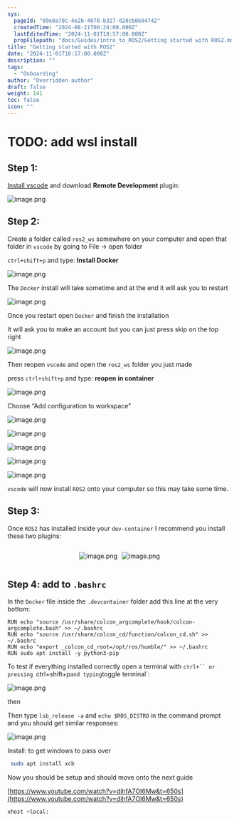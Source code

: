 ```yaml
---
sys:
  pageId: "89e0a78c-4e2b-4070-b327-d28cb0694742"
  createdTime: "2024-08-21T00:24:00.000Z"
  lastEditedTime: "2024-11-01T18:57:00.000Z"
  propFilepath: "docs/Guides/intro_to_ROS2/Getting started with ROS2.md"
title: "Getting started with ROS2"
date: "2024-11-01T18:57:00.000Z"
description: ""
tags:
  - "Onboarding"
author: "Overridden author"
draft: false
weight: 141
toc: false
icon: ""
---
```


# TODO: add wsl install

## Step 1:

[Install vscode](https://code.visualstudio.com/download) and download **Remote Development** plugin:

![image.png](https://prod-files-secure.s3.us-west-2.amazonaws.com/d518164a-d88e-44d1-a4ee-3adb3bd8bce0/efb52993-1881-4a40-b95e-6f020334f022/image.png?X-Amz-Algorithm=AWS4-HMAC-SHA256&X-Amz-Content-Sha256=UNSIGNED-PAYLOAD&X-Amz-Credential=ASIAZI2LB4665HWNSRPK%2F20250212%2Fus-west-2%2Fs3%2Faws4_request&X-Amz-Date=20250212T070804Z&X-Amz-Expires=3600&X-Amz-Security-Token=IQoJb3JpZ2luX2VjEM%2F%2F%2F%2F%2F%2F%2F%2F%2F%2F%2FwEaCXVzLXdlc3QtMiJGMEQCIDuuT%2FBiubabn2SzkitAXldteLc4ew0e%2BYt%2B4qqnymBSAiAlPf7Us8aivfyQg4UQAFrrBQXw9Js7Gl8yRlbN92i7WSqIBAjo%2F%2F%2F%2F%2F%2F%2F%2F%2F%2F8BEAAaDDYzNzQyMzE4MzgwNSIMQQFX%2BeQJxm6EnhcJKtwD4YXyNFwJWI6LDSMPWyVpSb95mXptC4pZBXuBA%2FOmRKD%2BjpcFKrKwJDBCTcbRxKuq8YvEe9vaEat5XCWuO9%2B%2Bz7HMs64oTIzdlzcc5gS7Gf%2FZHHmp%2Bg76BOVM%2F7Yi%2FBJAiBvHhLE7Pe2LLNt%2FPKl%2Fr5qUSyTsCsciMCBfJrBJ1G%2FJ0swptj4ShpUwatpyI2bbpdrGwfkQtOo0OasxyxgD8L%2Bje%2Fvv8%2BYKs5ZiIqW517SCKgLZx8AOHDnvMswzost3DW9KFSdCnqFmm23mjzwFmzkTzbcHgvZxRwcj8WO5zLOKtTuI3OjMdlplQuTjuS9VjQybdIYmOtlnPHgNCCcyr7p9eiphOxnNt3MkCsf%2Ft3iOPswnpyi%2Fujsf1V9o1sUYgzI3GX9HT0wj2vyz8MCgRP9wSw04cAhHr5iwxVAXBoNRy8rtL1BA8cvEwTvHzvCZya94Hpm%2F8HYKuBkmOzcLXSUB0H9URrezMyRx0aAKhbyqkygBvXuFdHZTXheZfBSQQRB7Ne2f4iX%2BNh5oNWNEzkiVnoJpBWBc5wrNTm8Ji1blQ6lGFXz6AUspzM0%2BxrkT7ljbDfOXupyHopeNEhogjWVgRvVbqFnIYvygTVZ6nLYskPyxDs6gC7UisLcw1YyxvQY6pgH9EocWsD0TBu1DzOFqHsaH4XcIJTSfS%2FA0deI3vFQNl9UikIQNqdORh81qImUHPXK2ryrR4LCIRP2u5Vb9y%2BJe8CONVSU3UzZnN2TxexFoBogRj64UGBqPgy5qKD6%2Fu0TGUEFpkqBRTZPi5rXmoKQm06a%2BU%2F%2Bl9am5eChTKsKbAfLSy4cEc2yTI306RRqLK8nIJIJEAuesLraBkhY%2BzotKsUh%2FH%2F0g&X-Amz-Signature=94ca6b3688010be090a2dbfec1774e397631d6ff1b1542fb52902c96765c9168&X-Amz-SignedHeaders=host&x-id=GetObject)

## Step 2:

Create a folder called `ros2_ws` somewhere on your computer and open that folder in `vscode` by going to File → open folder 

`ctrl+shift+p` and type: **Install Docker**

![image.png](https://prod-files-secure.s3.us-west-2.amazonaws.com/d518164a-d88e-44d1-a4ee-3adb3bd8bce0/2269dc0e-1cd5-47ff-bceb-c04ad9b2eab0/image.png?X-Amz-Algorithm=AWS4-HMAC-SHA256&X-Amz-Content-Sha256=UNSIGNED-PAYLOAD&X-Amz-Credential=ASIAZI2LB4665HWNSRPK%2F20250212%2Fus-west-2%2Fs3%2Faws4_request&X-Amz-Date=20250212T070805Z&X-Amz-Expires=3600&X-Amz-Security-Token=IQoJb3JpZ2luX2VjEM%2F%2F%2F%2F%2F%2F%2F%2F%2F%2F%2FwEaCXVzLXdlc3QtMiJGMEQCIDuuT%2FBiubabn2SzkitAXldteLc4ew0e%2BYt%2B4qqnymBSAiAlPf7Us8aivfyQg4UQAFrrBQXw9Js7Gl8yRlbN92i7WSqIBAjo%2F%2F%2F%2F%2F%2F%2F%2F%2F%2F8BEAAaDDYzNzQyMzE4MzgwNSIMQQFX%2BeQJxm6EnhcJKtwD4YXyNFwJWI6LDSMPWyVpSb95mXptC4pZBXuBA%2FOmRKD%2BjpcFKrKwJDBCTcbRxKuq8YvEe9vaEat5XCWuO9%2B%2Bz7HMs64oTIzdlzcc5gS7Gf%2FZHHmp%2Bg76BOVM%2F7Yi%2FBJAiBvHhLE7Pe2LLNt%2FPKl%2Fr5qUSyTsCsciMCBfJrBJ1G%2FJ0swptj4ShpUwatpyI2bbpdrGwfkQtOo0OasxyxgD8L%2Bje%2Fvv8%2BYKs5ZiIqW517SCKgLZx8AOHDnvMswzost3DW9KFSdCnqFmm23mjzwFmzkTzbcHgvZxRwcj8WO5zLOKtTuI3OjMdlplQuTjuS9VjQybdIYmOtlnPHgNCCcyr7p9eiphOxnNt3MkCsf%2Ft3iOPswnpyi%2Fujsf1V9o1sUYgzI3GX9HT0wj2vyz8MCgRP9wSw04cAhHr5iwxVAXBoNRy8rtL1BA8cvEwTvHzvCZya94Hpm%2F8HYKuBkmOzcLXSUB0H9URrezMyRx0aAKhbyqkygBvXuFdHZTXheZfBSQQRB7Ne2f4iX%2BNh5oNWNEzkiVnoJpBWBc5wrNTm8Ji1blQ6lGFXz6AUspzM0%2BxrkT7ljbDfOXupyHopeNEhogjWVgRvVbqFnIYvygTVZ6nLYskPyxDs6gC7UisLcw1YyxvQY6pgH9EocWsD0TBu1DzOFqHsaH4XcIJTSfS%2FA0deI3vFQNl9UikIQNqdORh81qImUHPXK2ryrR4LCIRP2u5Vb9y%2BJe8CONVSU3UzZnN2TxexFoBogRj64UGBqPgy5qKD6%2Fu0TGUEFpkqBRTZPi5rXmoKQm06a%2BU%2F%2Bl9am5eChTKsKbAfLSy4cEc2yTI306RRqLK8nIJIJEAuesLraBkhY%2BzotKsUh%2FH%2F0g&X-Amz-Signature=29bab28b08cae9b2a75ebdbdb8d59a9b520d33921ff5dd5558cf3137208a5542&X-Amz-SignedHeaders=host&x-id=GetObject)

The `Docker` install will take sometime and at the end it will ask you to restart

![image.png](https://prod-files-secure.s3.us-west-2.amazonaws.com/d518164a-d88e-44d1-a4ee-3adb3bd8bce0/ed233f78-be33-4b1f-b89c-9c346c0e961e/image.png?X-Amz-Algorithm=AWS4-HMAC-SHA256&X-Amz-Content-Sha256=UNSIGNED-PAYLOAD&X-Amz-Credential=ASIAZI2LB4665HWNSRPK%2F20250212%2Fus-west-2%2Fs3%2Faws4_request&X-Amz-Date=20250212T070805Z&X-Amz-Expires=3600&X-Amz-Security-Token=IQoJb3JpZ2luX2VjEM%2F%2F%2F%2F%2F%2F%2F%2F%2F%2F%2FwEaCXVzLXdlc3QtMiJGMEQCIDuuT%2FBiubabn2SzkitAXldteLc4ew0e%2BYt%2B4qqnymBSAiAlPf7Us8aivfyQg4UQAFrrBQXw9Js7Gl8yRlbN92i7WSqIBAjo%2F%2F%2F%2F%2F%2F%2F%2F%2F%2F8BEAAaDDYzNzQyMzE4MzgwNSIMQQFX%2BeQJxm6EnhcJKtwD4YXyNFwJWI6LDSMPWyVpSb95mXptC4pZBXuBA%2FOmRKD%2BjpcFKrKwJDBCTcbRxKuq8YvEe9vaEat5XCWuO9%2B%2Bz7HMs64oTIzdlzcc5gS7Gf%2FZHHmp%2Bg76BOVM%2F7Yi%2FBJAiBvHhLE7Pe2LLNt%2FPKl%2Fr5qUSyTsCsciMCBfJrBJ1G%2FJ0swptj4ShpUwatpyI2bbpdrGwfkQtOo0OasxyxgD8L%2Bje%2Fvv8%2BYKs5ZiIqW517SCKgLZx8AOHDnvMswzost3DW9KFSdCnqFmm23mjzwFmzkTzbcHgvZxRwcj8WO5zLOKtTuI3OjMdlplQuTjuS9VjQybdIYmOtlnPHgNCCcyr7p9eiphOxnNt3MkCsf%2Ft3iOPswnpyi%2Fujsf1V9o1sUYgzI3GX9HT0wj2vyz8MCgRP9wSw04cAhHr5iwxVAXBoNRy8rtL1BA8cvEwTvHzvCZya94Hpm%2F8HYKuBkmOzcLXSUB0H9URrezMyRx0aAKhbyqkygBvXuFdHZTXheZfBSQQRB7Ne2f4iX%2BNh5oNWNEzkiVnoJpBWBc5wrNTm8Ji1blQ6lGFXz6AUspzM0%2BxrkT7ljbDfOXupyHopeNEhogjWVgRvVbqFnIYvygTVZ6nLYskPyxDs6gC7UisLcw1YyxvQY6pgH9EocWsD0TBu1DzOFqHsaH4XcIJTSfS%2FA0deI3vFQNl9UikIQNqdORh81qImUHPXK2ryrR4LCIRP2u5Vb9y%2BJe8CONVSU3UzZnN2TxexFoBogRj64UGBqPgy5qKD6%2Fu0TGUEFpkqBRTZPi5rXmoKQm06a%2BU%2F%2Bl9am5eChTKsKbAfLSy4cEc2yTI306RRqLK8nIJIJEAuesLraBkhY%2BzotKsUh%2FH%2F0g&X-Amz-Signature=42791908fca46dd17178fb72e4a1323d2bf73f85363d9d4448b6cb900cc1ff86&X-Amz-SignedHeaders=host&x-id=GetObject)

Once you restart open `Docker` and finish the installation

It will ask you to make an account but you can just press skip on the top right

![image.png](https://prod-files-secure.s3.us-west-2.amazonaws.com/d518164a-d88e-44d1-a4ee-3adb3bd8bce0/21010ad9-1659-4fd9-9f59-9932a09b2a3d/image.png?X-Amz-Algorithm=AWS4-HMAC-SHA256&X-Amz-Content-Sha256=UNSIGNED-PAYLOAD&X-Amz-Credential=ASIAZI2LB4665HWNSRPK%2F20250212%2Fus-west-2%2Fs3%2Faws4_request&X-Amz-Date=20250212T070805Z&X-Amz-Expires=3600&X-Amz-Security-Token=IQoJb3JpZ2luX2VjEM%2F%2F%2F%2F%2F%2F%2F%2F%2F%2F%2FwEaCXVzLXdlc3QtMiJGMEQCIDuuT%2FBiubabn2SzkitAXldteLc4ew0e%2BYt%2B4qqnymBSAiAlPf7Us8aivfyQg4UQAFrrBQXw9Js7Gl8yRlbN92i7WSqIBAjo%2F%2F%2F%2F%2F%2F%2F%2F%2F%2F8BEAAaDDYzNzQyMzE4MzgwNSIMQQFX%2BeQJxm6EnhcJKtwD4YXyNFwJWI6LDSMPWyVpSb95mXptC4pZBXuBA%2FOmRKD%2BjpcFKrKwJDBCTcbRxKuq8YvEe9vaEat5XCWuO9%2B%2Bz7HMs64oTIzdlzcc5gS7Gf%2FZHHmp%2Bg76BOVM%2F7Yi%2FBJAiBvHhLE7Pe2LLNt%2FPKl%2Fr5qUSyTsCsciMCBfJrBJ1G%2FJ0swptj4ShpUwatpyI2bbpdrGwfkQtOo0OasxyxgD8L%2Bje%2Fvv8%2BYKs5ZiIqW517SCKgLZx8AOHDnvMswzost3DW9KFSdCnqFmm23mjzwFmzkTzbcHgvZxRwcj8WO5zLOKtTuI3OjMdlplQuTjuS9VjQybdIYmOtlnPHgNCCcyr7p9eiphOxnNt3MkCsf%2Ft3iOPswnpyi%2Fujsf1V9o1sUYgzI3GX9HT0wj2vyz8MCgRP9wSw04cAhHr5iwxVAXBoNRy8rtL1BA8cvEwTvHzvCZya94Hpm%2F8HYKuBkmOzcLXSUB0H9URrezMyRx0aAKhbyqkygBvXuFdHZTXheZfBSQQRB7Ne2f4iX%2BNh5oNWNEzkiVnoJpBWBc5wrNTm8Ji1blQ6lGFXz6AUspzM0%2BxrkT7ljbDfOXupyHopeNEhogjWVgRvVbqFnIYvygTVZ6nLYskPyxDs6gC7UisLcw1YyxvQY6pgH9EocWsD0TBu1DzOFqHsaH4XcIJTSfS%2FA0deI3vFQNl9UikIQNqdORh81qImUHPXK2ryrR4LCIRP2u5Vb9y%2BJe8CONVSU3UzZnN2TxexFoBogRj64UGBqPgy5qKD6%2Fu0TGUEFpkqBRTZPi5rXmoKQm06a%2BU%2F%2Bl9am5eChTKsKbAfLSy4cEc2yTI306RRqLK8nIJIJEAuesLraBkhY%2BzotKsUh%2FH%2F0g&X-Amz-Signature=a8ea3c208399a284a8e19d36217fac1fb3e2911ed3b291612d6aa73a5d05f264&X-Amz-SignedHeaders=host&x-id=GetObject)

Then reopen `vscode` and open the `ros2_ws` folder you just made

press `ctrl+shift+p` and type: **reopen in container**

![image.png](https://prod-files-secure.s3.us-west-2.amazonaws.com/d518164a-d88e-44d1-a4ee-3adb3bd8bce0/4e93b8c2-41ad-488c-8095-c74205196118/image.png?X-Amz-Algorithm=AWS4-HMAC-SHA256&X-Amz-Content-Sha256=UNSIGNED-PAYLOAD&X-Amz-Credential=ASIAZI2LB4665HWNSRPK%2F20250212%2Fus-west-2%2Fs3%2Faws4_request&X-Amz-Date=20250212T070805Z&X-Amz-Expires=3600&X-Amz-Security-Token=IQoJb3JpZ2luX2VjEM%2F%2F%2F%2F%2F%2F%2F%2F%2F%2F%2FwEaCXVzLXdlc3QtMiJGMEQCIDuuT%2FBiubabn2SzkitAXldteLc4ew0e%2BYt%2B4qqnymBSAiAlPf7Us8aivfyQg4UQAFrrBQXw9Js7Gl8yRlbN92i7WSqIBAjo%2F%2F%2F%2F%2F%2F%2F%2F%2F%2F8BEAAaDDYzNzQyMzE4MzgwNSIMQQFX%2BeQJxm6EnhcJKtwD4YXyNFwJWI6LDSMPWyVpSb95mXptC4pZBXuBA%2FOmRKD%2BjpcFKrKwJDBCTcbRxKuq8YvEe9vaEat5XCWuO9%2B%2Bz7HMs64oTIzdlzcc5gS7Gf%2FZHHmp%2Bg76BOVM%2F7Yi%2FBJAiBvHhLE7Pe2LLNt%2FPKl%2Fr5qUSyTsCsciMCBfJrBJ1G%2FJ0swptj4ShpUwatpyI2bbpdrGwfkQtOo0OasxyxgD8L%2Bje%2Fvv8%2BYKs5ZiIqW517SCKgLZx8AOHDnvMswzost3DW9KFSdCnqFmm23mjzwFmzkTzbcHgvZxRwcj8WO5zLOKtTuI3OjMdlplQuTjuS9VjQybdIYmOtlnPHgNCCcyr7p9eiphOxnNt3MkCsf%2Ft3iOPswnpyi%2Fujsf1V9o1sUYgzI3GX9HT0wj2vyz8MCgRP9wSw04cAhHr5iwxVAXBoNRy8rtL1BA8cvEwTvHzvCZya94Hpm%2F8HYKuBkmOzcLXSUB0H9URrezMyRx0aAKhbyqkygBvXuFdHZTXheZfBSQQRB7Ne2f4iX%2BNh5oNWNEzkiVnoJpBWBc5wrNTm8Ji1blQ6lGFXz6AUspzM0%2BxrkT7ljbDfOXupyHopeNEhogjWVgRvVbqFnIYvygTVZ6nLYskPyxDs6gC7UisLcw1YyxvQY6pgH9EocWsD0TBu1DzOFqHsaH4XcIJTSfS%2FA0deI3vFQNl9UikIQNqdORh81qImUHPXK2ryrR4LCIRP2u5Vb9y%2BJe8CONVSU3UzZnN2TxexFoBogRj64UGBqPgy5qKD6%2Fu0TGUEFpkqBRTZPi5rXmoKQm06a%2BU%2F%2Bl9am5eChTKsKbAfLSy4cEc2yTI306RRqLK8nIJIJEAuesLraBkhY%2BzotKsUh%2FH%2F0g&X-Amz-Signature=50d3fe7290d03410ada588b23974fa3eea0e861a49df7f57f148e1d68cfbc0a2&X-Amz-SignedHeaders=host&x-id=GetObject)

Choose “Add configuration to workspace”

![image.png](https://prod-files-secure.s3.us-west-2.amazonaws.com/d518164a-d88e-44d1-a4ee-3adb3bd8bce0/9560b282-5060-4989-ba37-97e7b2c22476/image.png?X-Amz-Algorithm=AWS4-HMAC-SHA256&X-Amz-Content-Sha256=UNSIGNED-PAYLOAD&X-Amz-Credential=ASIAZI2LB4665HWNSRPK%2F20250212%2Fus-west-2%2Fs3%2Faws4_request&X-Amz-Date=20250212T070805Z&X-Amz-Expires=3600&X-Amz-Security-Token=IQoJb3JpZ2luX2VjEM%2F%2F%2F%2F%2F%2F%2F%2F%2F%2F%2FwEaCXVzLXdlc3QtMiJGMEQCIDuuT%2FBiubabn2SzkitAXldteLc4ew0e%2BYt%2B4qqnymBSAiAlPf7Us8aivfyQg4UQAFrrBQXw9Js7Gl8yRlbN92i7WSqIBAjo%2F%2F%2F%2F%2F%2F%2F%2F%2F%2F8BEAAaDDYzNzQyMzE4MzgwNSIMQQFX%2BeQJxm6EnhcJKtwD4YXyNFwJWI6LDSMPWyVpSb95mXptC4pZBXuBA%2FOmRKD%2BjpcFKrKwJDBCTcbRxKuq8YvEe9vaEat5XCWuO9%2B%2Bz7HMs64oTIzdlzcc5gS7Gf%2FZHHmp%2Bg76BOVM%2F7Yi%2FBJAiBvHhLE7Pe2LLNt%2FPKl%2Fr5qUSyTsCsciMCBfJrBJ1G%2FJ0swptj4ShpUwatpyI2bbpdrGwfkQtOo0OasxyxgD8L%2Bje%2Fvv8%2BYKs5ZiIqW517SCKgLZx8AOHDnvMswzost3DW9KFSdCnqFmm23mjzwFmzkTzbcHgvZxRwcj8WO5zLOKtTuI3OjMdlplQuTjuS9VjQybdIYmOtlnPHgNCCcyr7p9eiphOxnNt3MkCsf%2Ft3iOPswnpyi%2Fujsf1V9o1sUYgzI3GX9HT0wj2vyz8MCgRP9wSw04cAhHr5iwxVAXBoNRy8rtL1BA8cvEwTvHzvCZya94Hpm%2F8HYKuBkmOzcLXSUB0H9URrezMyRx0aAKhbyqkygBvXuFdHZTXheZfBSQQRB7Ne2f4iX%2BNh5oNWNEzkiVnoJpBWBc5wrNTm8Ji1blQ6lGFXz6AUspzM0%2BxrkT7ljbDfOXupyHopeNEhogjWVgRvVbqFnIYvygTVZ6nLYskPyxDs6gC7UisLcw1YyxvQY6pgH9EocWsD0TBu1DzOFqHsaH4XcIJTSfS%2FA0deI3vFQNl9UikIQNqdORh81qImUHPXK2ryrR4LCIRP2u5Vb9y%2BJe8CONVSU3UzZnN2TxexFoBogRj64UGBqPgy5qKD6%2Fu0TGUEFpkqBRTZPi5rXmoKQm06a%2BU%2F%2Bl9am5eChTKsKbAfLSy4cEc2yTI306RRqLK8nIJIJEAuesLraBkhY%2BzotKsUh%2FH%2F0g&X-Amz-Signature=48cb76524b13697a6ca81908bb5b41cdc1f3b1b76533d4a23fbe3b28d7d54ae3&X-Amz-SignedHeaders=host&x-id=GetObject)

![image.png](https://prod-files-secure.s3.us-west-2.amazonaws.com/d518164a-d88e-44d1-a4ee-3adb3bd8bce0/2ee63f81-886b-48e8-a553-dc6e5eac99e4/image.png?X-Amz-Algorithm=AWS4-HMAC-SHA256&X-Amz-Content-Sha256=UNSIGNED-PAYLOAD&X-Amz-Credential=ASIAZI2LB4665HWNSRPK%2F20250212%2Fus-west-2%2Fs3%2Faws4_request&X-Amz-Date=20250212T070804Z&X-Amz-Expires=3600&X-Amz-Security-Token=IQoJb3JpZ2luX2VjEM%2F%2F%2F%2F%2F%2F%2F%2F%2F%2F%2FwEaCXVzLXdlc3QtMiJGMEQCIDuuT%2FBiubabn2SzkitAXldteLc4ew0e%2BYt%2B4qqnymBSAiAlPf7Us8aivfyQg4UQAFrrBQXw9Js7Gl8yRlbN92i7WSqIBAjo%2F%2F%2F%2F%2F%2F%2F%2F%2F%2F8BEAAaDDYzNzQyMzE4MzgwNSIMQQFX%2BeQJxm6EnhcJKtwD4YXyNFwJWI6LDSMPWyVpSb95mXptC4pZBXuBA%2FOmRKD%2BjpcFKrKwJDBCTcbRxKuq8YvEe9vaEat5XCWuO9%2B%2Bz7HMs64oTIzdlzcc5gS7Gf%2FZHHmp%2Bg76BOVM%2F7Yi%2FBJAiBvHhLE7Pe2LLNt%2FPKl%2Fr5qUSyTsCsciMCBfJrBJ1G%2FJ0swptj4ShpUwatpyI2bbpdrGwfkQtOo0OasxyxgD8L%2Bje%2Fvv8%2BYKs5ZiIqW517SCKgLZx8AOHDnvMswzost3DW9KFSdCnqFmm23mjzwFmzkTzbcHgvZxRwcj8WO5zLOKtTuI3OjMdlplQuTjuS9VjQybdIYmOtlnPHgNCCcyr7p9eiphOxnNt3MkCsf%2Ft3iOPswnpyi%2Fujsf1V9o1sUYgzI3GX9HT0wj2vyz8MCgRP9wSw04cAhHr5iwxVAXBoNRy8rtL1BA8cvEwTvHzvCZya94Hpm%2F8HYKuBkmOzcLXSUB0H9URrezMyRx0aAKhbyqkygBvXuFdHZTXheZfBSQQRB7Ne2f4iX%2BNh5oNWNEzkiVnoJpBWBc5wrNTm8Ji1blQ6lGFXz6AUspzM0%2BxrkT7ljbDfOXupyHopeNEhogjWVgRvVbqFnIYvygTVZ6nLYskPyxDs6gC7UisLcw1YyxvQY6pgH9EocWsD0TBu1DzOFqHsaH4XcIJTSfS%2FA0deI3vFQNl9UikIQNqdORh81qImUHPXK2ryrR4LCIRP2u5Vb9y%2BJe8CONVSU3UzZnN2TxexFoBogRj64UGBqPgy5qKD6%2Fu0TGUEFpkqBRTZPi5rXmoKQm06a%2BU%2F%2Bl9am5eChTKsKbAfLSy4cEc2yTI306RRqLK8nIJIJEAuesLraBkhY%2BzotKsUh%2FH%2F0g&X-Amz-Signature=5bdab8a3ed407fc1255c42bbfd6a137b553cd1c9eb734e282e24631b19f20f63&X-Amz-SignedHeaders=host&x-id=GetObject)

![image.png](https://prod-files-secure.s3.us-west-2.amazonaws.com/d518164a-d88e-44d1-a4ee-3adb3bd8bce0/ae1580b2-b048-407e-aed9-b584224a7a04/image.png?X-Amz-Algorithm=AWS4-HMAC-SHA256&X-Amz-Content-Sha256=UNSIGNED-PAYLOAD&X-Amz-Credential=ASIAZI2LB4665HWNSRPK%2F20250212%2Fus-west-2%2Fs3%2Faws4_request&X-Amz-Date=20250212T070805Z&X-Amz-Expires=3600&X-Amz-Security-Token=IQoJb3JpZ2luX2VjEM%2F%2F%2F%2F%2F%2F%2F%2F%2F%2F%2FwEaCXVzLXdlc3QtMiJGMEQCIDuuT%2FBiubabn2SzkitAXldteLc4ew0e%2BYt%2B4qqnymBSAiAlPf7Us8aivfyQg4UQAFrrBQXw9Js7Gl8yRlbN92i7WSqIBAjo%2F%2F%2F%2F%2F%2F%2F%2F%2F%2F8BEAAaDDYzNzQyMzE4MzgwNSIMQQFX%2BeQJxm6EnhcJKtwD4YXyNFwJWI6LDSMPWyVpSb95mXptC4pZBXuBA%2FOmRKD%2BjpcFKrKwJDBCTcbRxKuq8YvEe9vaEat5XCWuO9%2B%2Bz7HMs64oTIzdlzcc5gS7Gf%2FZHHmp%2Bg76BOVM%2F7Yi%2FBJAiBvHhLE7Pe2LLNt%2FPKl%2Fr5qUSyTsCsciMCBfJrBJ1G%2FJ0swptj4ShpUwatpyI2bbpdrGwfkQtOo0OasxyxgD8L%2Bje%2Fvv8%2BYKs5ZiIqW517SCKgLZx8AOHDnvMswzost3DW9KFSdCnqFmm23mjzwFmzkTzbcHgvZxRwcj8WO5zLOKtTuI3OjMdlplQuTjuS9VjQybdIYmOtlnPHgNCCcyr7p9eiphOxnNt3MkCsf%2Ft3iOPswnpyi%2Fujsf1V9o1sUYgzI3GX9HT0wj2vyz8MCgRP9wSw04cAhHr5iwxVAXBoNRy8rtL1BA8cvEwTvHzvCZya94Hpm%2F8HYKuBkmOzcLXSUB0H9URrezMyRx0aAKhbyqkygBvXuFdHZTXheZfBSQQRB7Ne2f4iX%2BNh5oNWNEzkiVnoJpBWBc5wrNTm8Ji1blQ6lGFXz6AUspzM0%2BxrkT7ljbDfOXupyHopeNEhogjWVgRvVbqFnIYvygTVZ6nLYskPyxDs6gC7UisLcw1YyxvQY6pgH9EocWsD0TBu1DzOFqHsaH4XcIJTSfS%2FA0deI3vFQNl9UikIQNqdORh81qImUHPXK2ryrR4LCIRP2u5Vb9y%2BJe8CONVSU3UzZnN2TxexFoBogRj64UGBqPgy5qKD6%2Fu0TGUEFpkqBRTZPi5rXmoKQm06a%2BU%2F%2Bl9am5eChTKsKbAfLSy4cEc2yTI306RRqLK8nIJIJEAuesLraBkhY%2BzotKsUh%2FH%2F0g&X-Amz-Signature=594745d5a7845aa89bb772114bfabba5e8679052f02bb46e42825f7639ccd446&X-Amz-SignedHeaders=host&x-id=GetObject)

![image.png](https://prod-files-secure.s3.us-west-2.amazonaws.com/d518164a-d88e-44d1-a4ee-3adb3bd8bce0/53255b28-f75e-430f-b9e3-c0ac8577e42b/image.png?X-Amz-Algorithm=AWS4-HMAC-SHA256&X-Amz-Content-Sha256=UNSIGNED-PAYLOAD&X-Amz-Credential=ASIAZI2LB4665HWNSRPK%2F20250212%2Fus-west-2%2Fs3%2Faws4_request&X-Amz-Date=20250212T070804Z&X-Amz-Expires=3600&X-Amz-Security-Token=IQoJb3JpZ2luX2VjEM%2F%2F%2F%2F%2F%2F%2F%2F%2F%2F%2FwEaCXVzLXdlc3QtMiJGMEQCIDuuT%2FBiubabn2SzkitAXldteLc4ew0e%2BYt%2B4qqnymBSAiAlPf7Us8aivfyQg4UQAFrrBQXw9Js7Gl8yRlbN92i7WSqIBAjo%2F%2F%2F%2F%2F%2F%2F%2F%2F%2F8BEAAaDDYzNzQyMzE4MzgwNSIMQQFX%2BeQJxm6EnhcJKtwD4YXyNFwJWI6LDSMPWyVpSb95mXptC4pZBXuBA%2FOmRKD%2BjpcFKrKwJDBCTcbRxKuq8YvEe9vaEat5XCWuO9%2B%2Bz7HMs64oTIzdlzcc5gS7Gf%2FZHHmp%2Bg76BOVM%2F7Yi%2FBJAiBvHhLE7Pe2LLNt%2FPKl%2Fr5qUSyTsCsciMCBfJrBJ1G%2FJ0swptj4ShpUwatpyI2bbpdrGwfkQtOo0OasxyxgD8L%2Bje%2Fvv8%2BYKs5ZiIqW517SCKgLZx8AOHDnvMswzost3DW9KFSdCnqFmm23mjzwFmzkTzbcHgvZxRwcj8WO5zLOKtTuI3OjMdlplQuTjuS9VjQybdIYmOtlnPHgNCCcyr7p9eiphOxnNt3MkCsf%2Ft3iOPswnpyi%2Fujsf1V9o1sUYgzI3GX9HT0wj2vyz8MCgRP9wSw04cAhHr5iwxVAXBoNRy8rtL1BA8cvEwTvHzvCZya94Hpm%2F8HYKuBkmOzcLXSUB0H9URrezMyRx0aAKhbyqkygBvXuFdHZTXheZfBSQQRB7Ne2f4iX%2BNh5oNWNEzkiVnoJpBWBc5wrNTm8Ji1blQ6lGFXz6AUspzM0%2BxrkT7ljbDfOXupyHopeNEhogjWVgRvVbqFnIYvygTVZ6nLYskPyxDs6gC7UisLcw1YyxvQY6pgH9EocWsD0TBu1DzOFqHsaH4XcIJTSfS%2FA0deI3vFQNl9UikIQNqdORh81qImUHPXK2ryrR4LCIRP2u5Vb9y%2BJe8CONVSU3UzZnN2TxexFoBogRj64UGBqPgy5qKD6%2Fu0TGUEFpkqBRTZPi5rXmoKQm06a%2BU%2F%2Bl9am5eChTKsKbAfLSy4cEc2yTI306RRqLK8nIJIJEAuesLraBkhY%2BzotKsUh%2FH%2F0g&X-Amz-Signature=047b5a034ac4b344531084b782fd4df4ba6f0081cfeddfe21a4ed1937ea07bed&X-Amz-SignedHeaders=host&x-id=GetObject)

![image.png](https://prod-files-secure.s3.us-west-2.amazonaws.com/d518164a-d88e-44d1-a4ee-3adb3bd8bce0/7c562767-5af9-4ffb-97d1-327bcdf4ee00/image.png?X-Amz-Algorithm=AWS4-HMAC-SHA256&X-Amz-Content-Sha256=UNSIGNED-PAYLOAD&X-Amz-Credential=ASIAZI2LB4665HWNSRPK%2F20250212%2Fus-west-2%2Fs3%2Faws4_request&X-Amz-Date=20250212T070805Z&X-Amz-Expires=3600&X-Amz-Security-Token=IQoJb3JpZ2luX2VjEM%2F%2F%2F%2F%2F%2F%2F%2F%2F%2F%2FwEaCXVzLXdlc3QtMiJGMEQCIDuuT%2FBiubabn2SzkitAXldteLc4ew0e%2BYt%2B4qqnymBSAiAlPf7Us8aivfyQg4UQAFrrBQXw9Js7Gl8yRlbN92i7WSqIBAjo%2F%2F%2F%2F%2F%2F%2F%2F%2F%2F8BEAAaDDYzNzQyMzE4MzgwNSIMQQFX%2BeQJxm6EnhcJKtwD4YXyNFwJWI6LDSMPWyVpSb95mXptC4pZBXuBA%2FOmRKD%2BjpcFKrKwJDBCTcbRxKuq8YvEe9vaEat5XCWuO9%2B%2Bz7HMs64oTIzdlzcc5gS7Gf%2FZHHmp%2Bg76BOVM%2F7Yi%2FBJAiBvHhLE7Pe2LLNt%2FPKl%2Fr5qUSyTsCsciMCBfJrBJ1G%2FJ0swptj4ShpUwatpyI2bbpdrGwfkQtOo0OasxyxgD8L%2Bje%2Fvv8%2BYKs5ZiIqW517SCKgLZx8AOHDnvMswzost3DW9KFSdCnqFmm23mjzwFmzkTzbcHgvZxRwcj8WO5zLOKtTuI3OjMdlplQuTjuS9VjQybdIYmOtlnPHgNCCcyr7p9eiphOxnNt3MkCsf%2Ft3iOPswnpyi%2Fujsf1V9o1sUYgzI3GX9HT0wj2vyz8MCgRP9wSw04cAhHr5iwxVAXBoNRy8rtL1BA8cvEwTvHzvCZya94Hpm%2F8HYKuBkmOzcLXSUB0H9URrezMyRx0aAKhbyqkygBvXuFdHZTXheZfBSQQRB7Ne2f4iX%2BNh5oNWNEzkiVnoJpBWBc5wrNTm8Ji1blQ6lGFXz6AUspzM0%2BxrkT7ljbDfOXupyHopeNEhogjWVgRvVbqFnIYvygTVZ6nLYskPyxDs6gC7UisLcw1YyxvQY6pgH9EocWsD0TBu1DzOFqHsaH4XcIJTSfS%2FA0deI3vFQNl9UikIQNqdORh81qImUHPXK2ryrR4LCIRP2u5Vb9y%2BJe8CONVSU3UzZnN2TxexFoBogRj64UGBqPgy5qKD6%2Fu0TGUEFpkqBRTZPi5rXmoKQm06a%2BU%2F%2Bl9am5eChTKsKbAfLSy4cEc2yTI306RRqLK8nIJIJEAuesLraBkhY%2BzotKsUh%2FH%2F0g&X-Amz-Signature=4ea918bd1ff058504904662f45c9ac85590879c15ac45970e64aa055b920dd00&X-Amz-SignedHeaders=host&x-id=GetObject)

`vscode` will now install `ROS2` onto your computer so this may take some time.

## Step 3:

Once `ROS2` has installed inside your `dev-container` I recommend you install these two plugins:

<div style="display: flex;flex-direction: row; column-gap:10px; max-width: 630px;justify-content: center;">
<div>

![image.png](https://prod-files-secure.s3.us-west-2.amazonaws.com/d518164a-d88e-44d1-a4ee-3adb3bd8bce0/3fc3d550-5a54-4ba1-ba6b-faa01cdb7369/image.png?X-Amz-Algorithm=AWS4-HMAC-SHA256&X-Amz-Content-Sha256=UNSIGNED-PAYLOAD&X-Amz-Credential=ASIAZI2LB466WXQQWVBM%2F20250212%2Fus-west-2%2Fs3%2Faws4_request&X-Amz-Date=20250212T070806Z&X-Amz-Expires=3600&X-Amz-Security-Token=IQoJb3JpZ2luX2VjEMn%2F%2F%2F%2F%2F%2F%2F%2F%2F%2FwEaCXVzLXdlc3QtMiJHMEUCIQDgjth7J9GYMGwwKm3G5y8iBoNbEpUCQVmKEgpVVqSlDQIgbRPvZo5yyQ6b7NoEr10ShIm7uR6G3OGJ5wjHmh4F7lMqiAQI4v%2F%2F%2F%2F%2F%2F%2F%2F%2F%2FARAAGgw2Mzc0MjMxODM4MDUiDJo7vTTHA%2FNpPthJkSrcAwpgQuc4hJ1VSVYtloSEn2KOuL2Z6zNGL9TYEC%2BJOLA1DLRrIdjdj%2FSyB7LA1VN4AGLs6AMbd4K1pVvkB1e89ENKZws6f%2FfQxCLmFo3H3YeKo%2BCbtrm0ZQ7KWruLbTB4Wo7bsohYOx4Ay9I6HBdmHaQg2Dejf1BxqmGHbXIC%2FzSGQkFqttO02%2FVM7Bt0hANFl3Ym0IuDcIc24Y5uXWVE3fom7NVqelVtnj8yZprEZd9hV2TSR7DzkuSSK6XeBiPhvwJGzSqiSRWyBJLJjyIraYxVTcHaPUtvDYfTwkp%2BlRBgvLerzO%2BfHgJpeAG48MGCb2BV7BneGtP%2Fo84Bj9ulGL5ouoiVrOBSry7wv75U4OCzLE3m6p1mUCFPr1fyuWimUikl%2FE%2FayOZumYmii6Rg1c%2Bltp2YfkaRkEiED5E4Z6Hkzr12J0Fd6D4NLUBnF3Z6rhDflEjpuJw3rdb2H%2FS3pjVNkiuq%2FPrNT3siewrD10gTfCMbyvXAhITSY9UR6G7JvuuKGZ5VPkvE5lT6NuAcLDdfElYhauu0APg3iiJePNbHsbVYDdcjNtbXcV1AcMOaiNvVIWjtUMCImkJnrCVjLCfoSc%2Bmen%2Fhhdbeko782%2Fkeo0I%2F8zVBrs1BU6iOMIvtr70GOqUB%2BCXrvUd%2FxXRQUJeOY3rn905M%2FpoyQx2DQex7yVtLF5gpEBIAgmNADln68aTB%2FCBOa1Kr8uI0VnDi9psl9mEETM5wcCOulwy8c%2FvTPpviA4VgBxgpGLKO6M4lze5bBWIyAyOcORaloVawFVzis1HHZwZEaxhPMg8WYZ4qjVnuZ2EY3TvJkBgGDQ5QIMRkc3S0EZvC0w8knYqG1fucl3Fy%2B8TOYm3Y&X-Amz-Signature=7120ef754b0e95d436ef5a6024953befa55e26dedca5f27d59c5e4bdcf614fef&X-Amz-SignedHeaders=host&x-id=GetObject)

</div>
<div>

![image.png](https://prod-files-secure.s3.us-west-2.amazonaws.com/d518164a-d88e-44d1-a4ee-3adb3bd8bce0/d994cc66-13c2-4093-a5a3-f84cf4601a82/image.png?X-Amz-Algorithm=AWS4-HMAC-SHA256&X-Amz-Content-Sha256=UNSIGNED-PAYLOAD&X-Amz-Credential=ASIAZI2LB466766BC7EL%2F20250212%2Fus-west-2%2Fs3%2Faws4_request&X-Amz-Date=20250212T070807Z&X-Amz-Expires=3600&X-Amz-Security-Token=IQoJb3JpZ2luX2VjEM%2F%2F%2F%2F%2F%2F%2F%2F%2F%2F%2FwEaCXVzLXdlc3QtMiJHMEUCIBqKm2aiLHG%2B9KZJMLkLr788WDg3IsWbydZPZkwJU2kzAiEAjNG%2BEw5ojn5xDvHqUYymq0BeOs9aISynYkDuXdOu8BkqiAQI6P%2F%2F%2F%2F%2F%2F%2F%2F%2F%2FARAAGgw2Mzc0MjMxODM4MDUiDJLv7XaEroo7yWHWfCrcA8%2FNu2BdoeNa5OdRaN3OmzKWUZMnNhoLTKGt63g7A81SdbqKdtMFjqWmNpmAcWLJGzDP%2B23%2FMoiNP98LdIj5ii9pM%2FKgyKFKFDbapv1dCZDyoqCRKUgDG48cMSDijo7uv7aFS5nSK7WBKV630ZhU0nzpL27Vj%2F9fvZu3rgPdnw2KhoEBczZ6tP6cSVii%2BjGOIfT7YYUzhR50X%2Boig4F0CW3io0XUQzT5Jt%2F44EF6yb7V%2BrBtlJh%2B5hBj4oZE69mTmXGWoq6rlbOc77KZcbApITy2P0FoPKj35ynO6XRlBIPBUMRHVK8XzZ9DqYGFk6yiUfI8A%2BgliRTuQbJD08%2FLpw9WIJjrLI0y%2BCHeMGfQURMe0taP601Ar32c%2B4yFEYEa9sbL00LcxlDuMfwjCHREjyWU7BoU20o%2Biic%2BCO5HStnk1WKhFVuT5fSy7pA2Z1lrVmU%2FF8%2BHIMvVU1qCq6GbYFU260Uz%2FbGtkolPF7YUGWgBBrq%2F2ElC49FpHWXXlhisB0X2NFHXMrIKb4SLq3exks62m%2B%2F9or2zwTv4WI2ZSetBYhGG%2FzQfCYB6etL%2BQEoiOC%2B8eW6sTin3YfIh6v9HrHJG93YorlBUyYyjnXk1La9h17hXZWMLrY26ZNKiMJaIsb0GOqUBDmao0mAIYzJOtxD3bJfRyUGkLu%2BQ6W3tfee%2FxpHvVXJl58%2FyzMCSWrORavcHbBCDk1gjUtbV1WZuyJ6PKPxb9XJrIgOJAv4YAY73SEV8fmezTo8H4sDqCQYGST6K7QbDhMgVEFBoH%2Fi4qKDsmbl9UxJpeEpCm7mIM7AJ0J9MNW5BR48SopB76XBoTUZSRnpunf2AjFce8Weu4VMz3veZWA27OTpe&X-Amz-Signature=17887e91632c295fc6d724c259512fd604cfcf49eb9ef88767456e22625a1ece&X-Amz-SignedHeaders=host&x-id=GetObject)

</div>
</div>

## Step 4: add to `.bashrc`

In the `Docker` file inside the `.devcontainer` folder add this line at the very bottom: 

```docker
RUN echo "source /usr/share/colcon_argcomplete/hook/colcon-argcomplete.bash" >> ~/.bashrc
RUN echo "source /usr/share/colcon_cd/function/colcon_cd.sh" >> ~/.bashrc
RUN echo "export _colcon_cd_root=/opt/ros/humble/" >> ~/.bashrc
RUN sudo apt install -y python3-pip 
```

To test if everything installed correctly open a terminal with `ctrl+`` or pressing `ctrl+shift+p` and typing `toggle terminal`:

![image.png](https://prod-files-secure.s3.us-west-2.amazonaws.com/d518164a-d88e-44d1-a4ee-3adb3bd8bce0/6a4943d8-b04e-4c02-9a58-775f3384d1a5/image.png?X-Amz-Algorithm=AWS4-HMAC-SHA256&X-Amz-Content-Sha256=UNSIGNED-PAYLOAD&X-Amz-Credential=ASIAZI2LB4665HWNSRPK%2F20250212%2Fus-west-2%2Fs3%2Faws4_request&X-Amz-Date=20250212T070805Z&X-Amz-Expires=3600&X-Amz-Security-Token=IQoJb3JpZ2luX2VjEM%2F%2F%2F%2F%2F%2F%2F%2F%2F%2F%2FwEaCXVzLXdlc3QtMiJGMEQCIDuuT%2FBiubabn2SzkitAXldteLc4ew0e%2BYt%2B4qqnymBSAiAlPf7Us8aivfyQg4UQAFrrBQXw9Js7Gl8yRlbN92i7WSqIBAjo%2F%2F%2F%2F%2F%2F%2F%2F%2F%2F8BEAAaDDYzNzQyMzE4MzgwNSIMQQFX%2BeQJxm6EnhcJKtwD4YXyNFwJWI6LDSMPWyVpSb95mXptC4pZBXuBA%2FOmRKD%2BjpcFKrKwJDBCTcbRxKuq8YvEe9vaEat5XCWuO9%2B%2Bz7HMs64oTIzdlzcc5gS7Gf%2FZHHmp%2Bg76BOVM%2F7Yi%2FBJAiBvHhLE7Pe2LLNt%2FPKl%2Fr5qUSyTsCsciMCBfJrBJ1G%2FJ0swptj4ShpUwatpyI2bbpdrGwfkQtOo0OasxyxgD8L%2Bje%2Fvv8%2BYKs5ZiIqW517SCKgLZx8AOHDnvMswzost3DW9KFSdCnqFmm23mjzwFmzkTzbcHgvZxRwcj8WO5zLOKtTuI3OjMdlplQuTjuS9VjQybdIYmOtlnPHgNCCcyr7p9eiphOxnNt3MkCsf%2Ft3iOPswnpyi%2Fujsf1V9o1sUYgzI3GX9HT0wj2vyz8MCgRP9wSw04cAhHr5iwxVAXBoNRy8rtL1BA8cvEwTvHzvCZya94Hpm%2F8HYKuBkmOzcLXSUB0H9URrezMyRx0aAKhbyqkygBvXuFdHZTXheZfBSQQRB7Ne2f4iX%2BNh5oNWNEzkiVnoJpBWBc5wrNTm8Ji1blQ6lGFXz6AUspzM0%2BxrkT7ljbDfOXupyHopeNEhogjWVgRvVbqFnIYvygTVZ6nLYskPyxDs6gC7UisLcw1YyxvQY6pgH9EocWsD0TBu1DzOFqHsaH4XcIJTSfS%2FA0deI3vFQNl9UikIQNqdORh81qImUHPXK2ryrR4LCIRP2u5Vb9y%2BJe8CONVSU3UzZnN2TxexFoBogRj64UGBqPgy5qKD6%2Fu0TGUEFpkqBRTZPi5rXmoKQm06a%2BU%2F%2Bl9am5eChTKsKbAfLSy4cEc2yTI306RRqLK8nIJIJEAuesLraBkhY%2BzotKsUh%2FH%2F0g&X-Amz-Signature=06de721e1ec4bfe3b8f82db944686d89c6d12f1854b09615545760d16c92ba47&X-Amz-SignedHeaders=host&x-id=GetObject)

then 

Then type `lsb_release -a` and `echo $ROS_DISTRO` in the command prompt and you should get similar responses:

![image.png](https://prod-files-secure.s3.us-west-2.amazonaws.com/d518164a-d88e-44d1-a4ee-3adb3bd8bce0/3e635dec-a805-4e85-8b9e-d000e5b71a4e/image.png?X-Amz-Algorithm=AWS4-HMAC-SHA256&X-Amz-Content-Sha256=UNSIGNED-PAYLOAD&X-Amz-Credential=ASIAZI2LB4665HWNSRPK%2F20250212%2Fus-west-2%2Fs3%2Faws4_request&X-Amz-Date=20250212T070805Z&X-Amz-Expires=3600&X-Amz-Security-Token=IQoJb3JpZ2luX2VjEM%2F%2F%2F%2F%2F%2F%2F%2F%2F%2F%2FwEaCXVzLXdlc3QtMiJGMEQCIDuuT%2FBiubabn2SzkitAXldteLc4ew0e%2BYt%2B4qqnymBSAiAlPf7Us8aivfyQg4UQAFrrBQXw9Js7Gl8yRlbN92i7WSqIBAjo%2F%2F%2F%2F%2F%2F%2F%2F%2F%2F8BEAAaDDYzNzQyMzE4MzgwNSIMQQFX%2BeQJxm6EnhcJKtwD4YXyNFwJWI6LDSMPWyVpSb95mXptC4pZBXuBA%2FOmRKD%2BjpcFKrKwJDBCTcbRxKuq8YvEe9vaEat5XCWuO9%2B%2Bz7HMs64oTIzdlzcc5gS7Gf%2FZHHmp%2Bg76BOVM%2F7Yi%2FBJAiBvHhLE7Pe2LLNt%2FPKl%2Fr5qUSyTsCsciMCBfJrBJ1G%2FJ0swptj4ShpUwatpyI2bbpdrGwfkQtOo0OasxyxgD8L%2Bje%2Fvv8%2BYKs5ZiIqW517SCKgLZx8AOHDnvMswzost3DW9KFSdCnqFmm23mjzwFmzkTzbcHgvZxRwcj8WO5zLOKtTuI3OjMdlplQuTjuS9VjQybdIYmOtlnPHgNCCcyr7p9eiphOxnNt3MkCsf%2Ft3iOPswnpyi%2Fujsf1V9o1sUYgzI3GX9HT0wj2vyz8MCgRP9wSw04cAhHr5iwxVAXBoNRy8rtL1BA8cvEwTvHzvCZya94Hpm%2F8HYKuBkmOzcLXSUB0H9URrezMyRx0aAKhbyqkygBvXuFdHZTXheZfBSQQRB7Ne2f4iX%2BNh5oNWNEzkiVnoJpBWBc5wrNTm8Ji1blQ6lGFXz6AUspzM0%2BxrkT7ljbDfOXupyHopeNEhogjWVgRvVbqFnIYvygTVZ6nLYskPyxDs6gC7UisLcw1YyxvQY6pgH9EocWsD0TBu1DzOFqHsaH4XcIJTSfS%2FA0deI3vFQNl9UikIQNqdORh81qImUHPXK2ryrR4LCIRP2u5Vb9y%2BJe8CONVSU3UzZnN2TxexFoBogRj64UGBqPgy5qKD6%2Fu0TGUEFpkqBRTZPi5rXmoKQm06a%2BU%2F%2Bl9am5eChTKsKbAfLSy4cEc2yTI306RRqLK8nIJIJEAuesLraBkhY%2BzotKsUh%2FH%2F0g&X-Amz-Signature=2a7a4234c09c2ba862d91e8695ae3a7a6e5dfa3b8f0597b3c089ae1b045528d5&X-Amz-SignedHeaders=host&x-id=GetObject)

Install:  to get windows to pass over

```bash
 sudo apt install xcb
```

Now you should be setup and should move onto the next guide 

[https://www.youtube.com/watch?v=dihfA7Ol6Mw&t=650s](https://www.youtube.com/watch?v=dihfA7Ol6Mw&t=650s)

```python
xhost +local:
```
